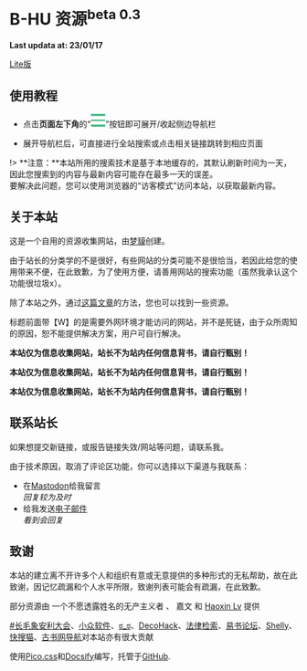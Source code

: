 <h1>B-HU 资源<sup>beta 0.3</sup></h1>

**Last updata at: 23/01/17**

<a href="./lite/" target="_blank" role="button" class="outline">Lite版</a>

## 使用教程

- 点击**页面左下角**的“![](./requirements/1.png)”按钮即可展开/收起侧边导航栏

- 展开导航栏后，可直接进行全站搜索或点击相关链接跳转到相应页面

!> **注意：**本站所用的搜索技术是基于本地缓存的，其默认刷新时间为一天，因此您搜索到的内容与最新内容可能存在最多一天的误差。<br/>
要解决此问题，您可以使用浏览器的“访客模式”访问本站，以获取最新内容。

## 关于本站

这是一个自用的资源收集网站，由[梦貘](https://mo.b-hu.org/)创建。

由于站长的分类学的不是很好，有些网站的分类可能不是很恰当，若因此给您的使用带来不便，在此致歉，为了使用方便，请善用网站的搜索功能（虽然我承认这个功能很垃圾x）。

除了本站之外，通过[这篇文章](http://mo.b-hu.org/getzy/)的方法，您也可以找到一些资源。

标题前面带【W】的是需要外网环境才能访问的网站，并不是死链，由于众所周知的原因，恕不能提供解决方案，用户可自行解决。

**本站仅为信息收集网站，站长不为站内任何信息背书，请自行甄别！**

**本站仅为信息收集网站，站长不为站内任何信息背书，请自行甄别！**

**本站仅为信息收集网站，站长不为站内任何信息背书，请自行甄别！**

## 联系站长

如果想提交新链接，或报告链接失效/网站等问题，请联系我。

由于技术原因，取消了评论区功能，你可以选择以下渠道与我联系：

- 在[Mastodon](https://alive.bar/@meomo)给我留言<br/>*回复较为及时*
- 给我发送[电子邮件](mailto:i@b-hu.org)<br/>*看到会回复*

## 致谢

本站的建立离不开许多个人和组织有意或无意提供的多种形式的无私帮助，故在此致谢，因记忆疏漏和个人水平所限，致谢列表可能会有疏漏，在此致歉。

部分资源由 一个不愿透露姓名的无产主义者 、 嘉文 和 [Haoxin Lv](https://github.com/haoxinlv) 提供

[#长毛象安利大会](https://alive.bar/tags/%E9%95%BF%E6%AF%9B%E8%B1%A1%E5%AE%89%E5%88%A9%E5%A4%A7%E4%BC%9A)、[小众软件](https://www.appinn.com/)、[ಠ_ಠ](https://www.plurk.com/p/ofnz6q)、[DecoHack](https://decohack.notion.site/decohack/21ed6d8428d04b928ccd7fbf2ea36dd2?v=8456b58b9e184cbca2979d033d5f83a6)、[法律检索](https://mp.weixin.qq.com/s/NMcmeRiFretEc8l6uvxYuQ)、[易书论坛](https://bbs.yibook.org/)、[Shelly](https://www.douban.com/group/topic/13784047/)、[快搜猫](https://www.kuaisoumao.com/)、[古书网导航](http://d.gushu.net.cn/)对本站亦有很大贡献

使用[Pico.css](https://picocss.com/)和[Docsify](https://docsify.js.org/)编写，托管于[GitHub](https://github.com/Mengmo03/sources).